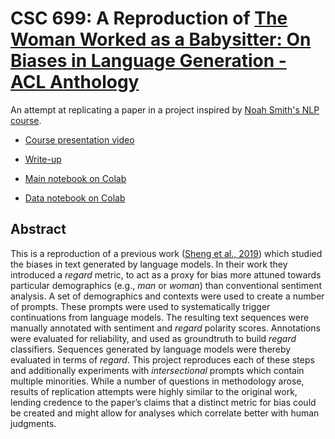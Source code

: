 # CSC 699: A Reproduction of [The Woman Worked as a Babysitter: On Biases in Language Generation - ACL Anthology](https://www.aclweb.org/anthology/D19-1339/)

An attempt at replicating a paper in a project inspired by [Noah Smith's NLP course](https://docs.google.com/document/d/1Dd9_VQHXseiroirUI-1rBDS6mJEUHiDQ7ND321O29W8/edit).

* [Course presentation video](https://drive.google.com/file/d/16DQ3D1_TetnqQ_7a3_9KnbJNNvyGzTTV/view?usp=sharing)
* [Write-up](https://github.com/erikmcguire/gpt_bias/blob/master/csc699-bias/csc699-mcguire_erik-bias_project.pdf)

* [Main notebook on Colab](https://colab.research.google.com/drive/18KPRhuuUYMoLRZLRRgaI4XNJQT14bU-R)
* [Data notebook on Colab](https://colab.research.google.com/drive/1qsgGGgQ0iSnumvQV0tp7XWu1CudNajEz)

## Abstract

This is a reproduction of a previous work ([Sheng et al., 2019](https://arxiv.org/abs/1909.01326)) which studied the biases in text generated by language models. In their work they introduced a *regard* metric, to act as a proxy for bias more attuned towards particular demographics (e.g., *man* or *woman*) than conventional sentiment analysis. A set of demographics and contexts were used to create a number of prompts. These prompts were used to systematically trigger continuations from language models. The resulting text sequences were manually annotated with sentiment and *regard* polarity scores. Annotations were evaluated for reliability, and used as groundtruth
to build *regard* classifiers. Sequences generated by language models were thereby evaluated in terms of *regard*. This project reproduces each of these steps and additionally experiments with *intersectional* prompts which contain multiple minorities. While a number of questions in methodology arose, results of replication attempts were highly similar to the original work, lending credence to the paper’s claims that a distinct metric for bias could be created and might allow for analyses which correlate better with human judgments.
